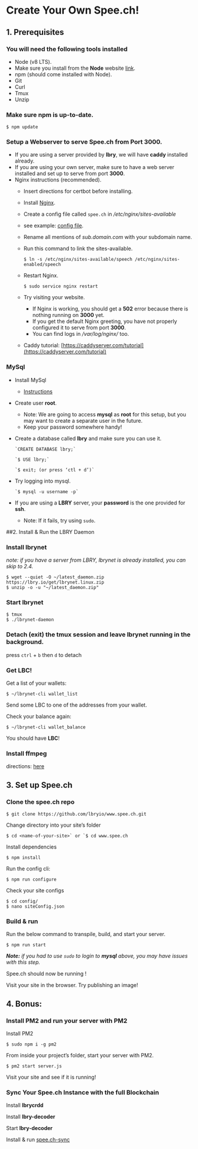 # Create Your Own Spee.ch!

## 1. Prerequisites
### You will need the following tools installed

* Node (v8 LTS).
* Make sure you install from the **Node** website [link](https://nodejs.org/en/download/).
* npm (should come installed with Node).
* Git
* Curl
* Tmux
* Unzip

### Make sure **npm** is up-to-date.
```
$ npm update
```

### Setup a Webserver to serve **Spee.ch** from Port **3000**.
* If you are using a server provided by **lbry**, we will have **caddy** installed already.
* If you are using your own server, make sure to have a web server installed and set up to serve from port **3000**.
* Nginx instructions (recommended).
  * Insert directions for certbot before installing.
  * Install [Nginx](http://nginx.org/en/docs/install.html).
  * Create a config file called `spee.ch` in */etc/nginx/sites-available*
  * see example: [config file](https://github.com/lbryio/spee.ch/blob/master/nginx_example_config).
  * Rename all mentions of *sub.domain.com* with your subdomain name.
  * Run this command to link the sites-available. 

    `$ ln -s /etc/nginx/sites-available/speech /etc/nginx/sites-enabled/speech`

  * Restart Nginx.
    
    `$ sudo service nginx restart`
  
  * Try visiting your website.
      * If Nginx is working, you should get a **502** error because there is nothing running on **3000** yet.
      * If you get the default Nginx greeting, you have not properly configured it to serve from port **3000**.
      * You can find logs in */var/log/nginx/* too.
  *  Caddy tutorial: [https://caddyserver.com/tutorial](https://caddyserver.com/tutorial)
### MySql

* Install MySql 
  * [Instructions](https://dev.mysql.com/doc/mysql-installation-excerpt/5.7/en)
* Create user **root**.
	* Note: We are going to access **mysql** as **root** for this setup, but you may want to create a separate user in the future.
  * Keep your password somewhere handy!
* Create a database called **lbry** and make sure you can use it.
	
	  `CREATE DATABASE lbry;`
  	
	  `$ USE lbry;`
	
	  `$ exit; (or press ‘ctl + d’)`

* Try logging into mysql.
	
	  `$ mysql -u username -p`
		
* If you are using a **LBRY** server, your **password** is the one provided for **ssh**.
  * Note: If it fails, try using `sudo`.

##2.  Install & Run the LBRY Daemon

### Install **lbrynet** 
_note: if you have a server from LBRY, lbrynet is already installed, you can skip to 2.4._
```
$ wget --quiet -O ~/latest_daemon.zip https://lbry.io/get/lbrynet.linux.zip
$ unzip -o -u "~/latest_daemon.zip"
```
### Start lbrynet
```
$ tmux
$ ./lbrynet-daemon
```

### Detach (exit) the tmux session and leave **lbrynet** running in the background.
	
press `ctrl` + `b` then `d` to detach
	
### Get LBC!

Get a list of your wallets:

```
$ ~/lbrynet-cli wallet_list
```

Send some LBC to one of the addresses from your wallet.

Check your balance again:

```
$ ~/lbrynet-cli wallet_balance
```
	
You should have **LBC**!

### Install ffmpeg

directions: [here](https://www.ffmpeg.org/download.html)

## 3.  Set up Spee.ch

### Clone the spee.ch repo

```
$ git clone https://github.com/lbryio/www.spee.ch.git
```

Change directory into your site’s folder

```
$ cd <name-of-your-site>` or `$ cd www.spee.ch
```

Install dependencies

```
$ npm install
```

Run the config cli:

```
$ npm run configure
```

Check your site configs
```
$ cd config/
$ nano siteConfig.json
```
 	
### Build & run

Run the below command to transpile, build, and start your server.
```
$ npm run start
```

_**Note:** if you had to use `sudo` to login to **mysql** above, you may have issues with this step._

Spee.ch should now be running ! 

Visit your site in the browser. Try publishing an image!


## 4. Bonus:
    
### Install PM2 and run your server with PM2
    
Install PM2
```
$ sudo npm i -g pm2
```

From inside your project’s folder, start your server with PM2.
```
$ pm2 start server.js
```

Visit your site and see if it is running!

### Sync Your Spee.ch Instance with the full **Blockchain**

Install **lbrycrdd**

Install **lbry-decoder**

Start **lbry-decoder**

Install & run [spee.ch-sync](https://github.com/billbitt/spee.ch-sync)

